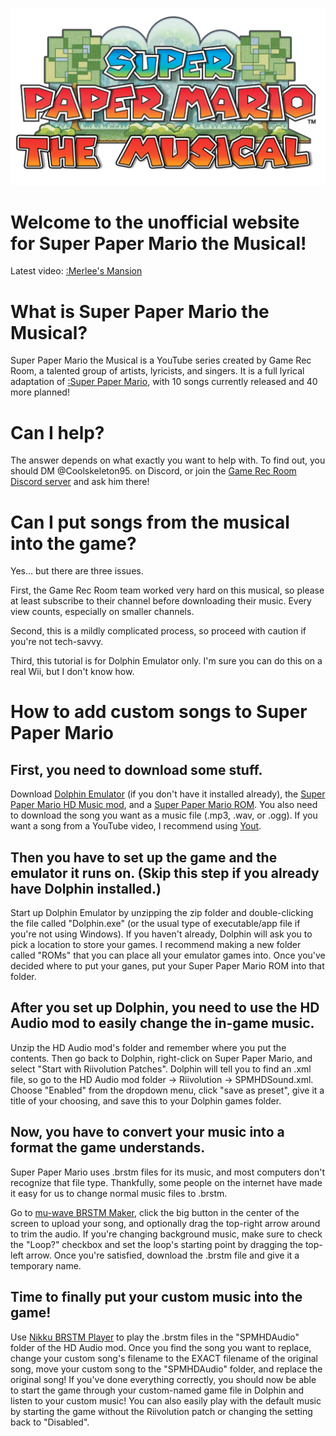 <script src="https://cdn.jsdelivr.net/gh/ncase/nutshell/nutshell.js"></script>
<script>
Nutshell.setOptions({
    startOnLoad: true,
    lang: 'en',
    dontEmbedHeadings: true,
});
</script>

<link rel="stylesheet" href="stylesheet.css">

<p align="center">
  <img src="https://github.com/SPM-the-Musical/SPM-the-Musical.github.io/blob/main/spmtm%20logo%20HD.png?raw=true" width="550">
</p>

# Welcome to the unofficial website for Super Paper Mario the Musical!
Latest video: [:Merlee's Mansion](https://youtu.be/rsogzZ3Pzn8)

# What is Super Paper Mario the Musical?
Super Paper Mario the Musical is a YouTube series created by Game Rec Room, a talented group of artists, lyricists, and singers. It is a full lyrical adaptation of [:Super Paper Mario](https://en.m.wikipedia.org/wiki/Super_Paper_Mario), with 10 songs currently released and 40 more planned!

# Can I help?
The answer depends on what exactly you want to help with. To find out, you should DM @Coolskeleton95. on Discord, or join the [Game Rec Room Discord server](https://discord.com/invite/G3sxEaBPJR) and ask him there!

# Can I put songs from the musical into the game?
Yes... but there are three issues.

First, the Game Rec Room team worked very hard on this musical, so please at least subscribe to their channel before downloading their music. Every view counts, especially on smaller channels.

Second, this is a mildly complicated process, so proceed with caution if you're not tech-savvy.

Third, this tutorial is for Dolphin Emulator only. I'm sure you can do this on a real Wii, but I don't know how.

# How to add custom songs to Super Paper Mario

## First, you need to download some stuff. 
Download [Dolphin Emulator](https://dolphin-emu.org/download/) (if you don't have it installed already), the [Super Paper Mario HD Music mod](https://drive.google.com/file/d/1XHvVyVl5yz8epFRV66vWjbL7cuMbxGbQ), and a [Super Paper Mario ROM](https://myrient.erista.me/files/Redump/Nintendo%20-%20Wii%20-%20NKit%20RVZ%20[zstd-19-128k]/Super%20Paper%20Mario%20%28USA%29%20%28Rev%202%29.zip). You also need to download the song you want as a music file (.mp3, .wav, or .ogg). If you want a song from a YouTube video, I recommend using [Yout](https://yout.com/). 

## Then you have to set up the game and the emulator it runs on. (Skip this step if you already have Dolphin installed.)
Start up Dolphin Emulator by unzipping the zip folder and double-clicking the file called "Dolphin.exe" (or the usual type of executable/app file if you're not using Windows). If you haven't already, Dolphin will ask you to pick a location to store your games. I recommend making a new folder called "ROMs" that you can place all your emulator games into. Once you've decided where to put your ganes, put your Super Paper Mario ROM into that folder. 

## After you set up Dolphin, you need to use the HD Audio mod to easily change the in-game music.
Unzip the HD Audio mod's folder and remember where you put the contents. Then go back to Dolphin, right-click on Super Paper Mario, and select "Start with Riivolution Patches". Dolphin will tell you to find an .xml file, so go to the HD Audio mod folder → Riivolution → SPMHDSound.xml. Choose "Enabled" from the dropdown menu, click "save as preset", give it a title of your choosing, and save this to your Dolphin games folder. 

## Now, you have to convert your music into a format the game understands. 
Super Paper Mario uses .brstm files for its music, and most computers don't recognize that file type. Thankfully, some people on the internet have made it easy for us to change normal music files to .brstm.

Go to [mu-wave BRSTM Maker](https://kazuki-4ys.github.io/web_apps/mu-wave/), click the big button in the center of the screen to upload your song, and optionally drag the top-right arrow around to trim the audio. If you're changing background music, make sure to check the "Loop?" checkbox and set the loop's starting point by dragging the top-left arrow. Once you're satisfied, download the .brstm file and give it a temporary name.

## Time to finally put your custom music into the game!
Use [Nikku BRSTM Player](https://kenrick95.github.io/nikku/) to play the .brstm files in the "SPMHDAudio" folder of the HD Audio mod. Once you find the song you want to replace, change your custom song's filename to the EXACT filename of the original song, move your custom song to the "SPMHDAudio" folder, and replace the original song! If you've done everything correctly, you should now be able to start the game through your custom-named game file in Dolphin and listen to your custom music! You can also easily play with the default music by starting the game without the Riivolution patch or changing the setting back to "Disabled". 
